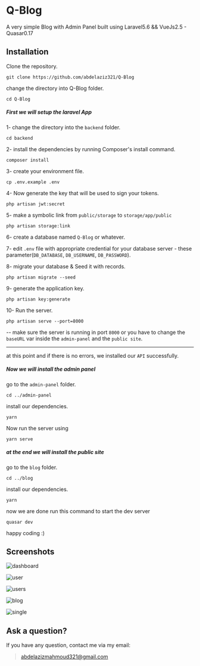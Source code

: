 # Q-Blog
A very simple Blog with Admin Panel built using Laravel5.6 && VueJs2.5 - Quasar0.17


## Installation
Clone the repository.

```
git clone https://github.com/abdelaziz321/Q-Blog
```

change the directory into Q-Blog folder.

```
cd Q-Blog
```

##### First we will setup the laravel App

1- change the directory into the `backend` folder.

```
cd backend
```


2- install the dependencies by running Composer's install command.

```
composer install
```

3- create your environment file.

```
cp .env.example .env
```

4- Now generate the key that will be used to sign your tokens.

```
php artisan jwt:secret
```


5- make a symbolic link from `public/storage` to `storage/app/public`

```
php artisan storage:link
```


6- create a database named `Q-Blog` or whatever.

7- edit `.env` file with appropriate credential for your database server - these parameter(`DB_DATABASE`, `DB_USERNAME`, `DB_PASSWORD`).

8- migrate your database & Seed it with records.

```
php artisan migrate --seed
```


9- generate the application key.

```
php artisan key:generate
```



10- Run the server.

```
php artisan serve --port=8000
```
-- make sure the server is running in port `8000` or you have to change the `baseURL` var inside the `admin-panel` and the `public site`.

_____

at this point and if there is no errors, we installed our `API` successfully.

##### Now we will install the admin panel
go to the `admin-panel` folder.

```
cd ../admin-panel
```
install our dependencies.
```
yarn
```
Now run the server using
```
yarn serve
```

##### at the end we will install the public site
go to the `blog` folder.

```
cd ../blog
```
install our dependencies.
```
yarn
```
now we are done run this command to start the dev server
```
quasar dev
```
happy coding :)



## Screenshots

![dashboard](/.dev/screenshots/dashboard.png)

![user](/.dev/screenshots/user.png)

![users](/.dev/screenshots/users.png)

![blog](/.dev/screenshots/blog.jpg)

![single](/.dev/screenshots/single.png)




## Ask a question?

If you have any question, contact me via my email:
> abdelazizmahmoud321@gmail.com
